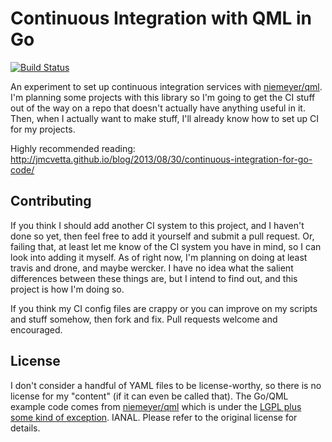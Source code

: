 # Continuous Integration with QML in Go

[![Build Status](https://travis-ci.org/tummychow/go-qml-ci.png?branch=master)](https://travis-ci.org/tummychow/go-qml-ci)

An experiment to set up continuous integration services with [niemeyer/qml](http://github.com/niemeyer/qml). I'm planning some projects with this library so I'm going to get the CI stuff out of the way on a repo that doesn't actually have anything useful in it. Then, when I actually want to make stuff, I'll already know how to set up CI for my projects.

Highly recommended reading: http://jmcvetta.github.io/blog/2013/08/30/continuous-integration-for-go-code/

## Contributing
If you think I should add another CI system to this project, and I haven't done so yet, then feel free to add it yourself and submit a pull request. Or, failing that, at least let me know of the CI system you have in mind, so I can look into adding it myself. As of right now, I'm planning on doing at least travis and drone, and maybe wercker. I have no idea what the salient differences between these things are, but I intend to find out, and this project is how I'm doing so.

If you think my CI config files are crappy or you can improve on my scripts and stuff somehow, then fork and fix. Pull requests welcome and encouraged.

## License
I don't consider a handful of YAML files to be license-worthy, so there is no license for my "content" (if it can even be called that). The Go/QML example code comes from [niemeyer/qml](http://github.com/niemeyer/qml/tree/master/examples/particle) which is under the [LGPL plus some kind of exception](https://github.com/niemeyer/qml/blob/master/LICENSE). IANAL. Please refer to the original license for details.
